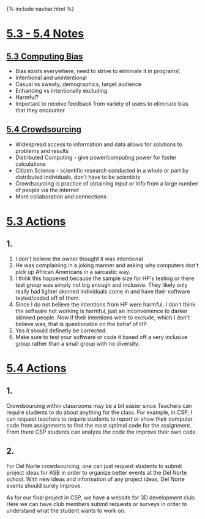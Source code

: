 {% include navbar.html %}


# <u>5.3 - 5.4 Notes</u>

## <u>5.3 Computing Bias </u>
- Bias exists everywhere, need to strive to eliminate it in programs\
- Intentional and unintentional
- Casual vs sweaty, demographics, target audience
- Enhancing vs intentionally excluding
- Harmful?
- Important to receive feedback from variety of users to eliminate bias that they encounter

## <u>5.4 Crowdsourcing</u>
- Widespread access to information and data allows for solutions to problems and results
- Distributed Computing - give power/computing power for faster calculations
- Citizen Science - scientific research conducted in a whole or part by distributed individuals, don’t have to be scientists
- Crowdsourcing is practice of obtaining input or info from a large number of people via the internet
- More collaboration and connections

# <u>5.3 Actions</u>
## 1. 
1. I don't believe the owner thought it was intentional
2. He was complaining in a joking manner and asking why computers don't pick up African Americans in a sarcastic way. 
3. I think this happened because the sample size for HP's testing or there test group was simply not big enough and inclusive. They likely only really had lighter skinned individuals come in and have their software tested/coded off of them.
4. Since I do not believe the intentions from HP were harmful, I don't think the software not working is harmful, just an inconvenience to darker skinned people. Now if their intentions were to exclude, which I don't believe was, that is questionable on the behaf of HP.
5. Yes it should definetly be corrected.
6. Make sure to test your software or code it based off a very inclusive group rather than a small group with no diversity. 

# <u>5.4 Actions</u>
## 1.
Crowdsourcing within classrooms may be a bit easier since Teachers can require students to do about anything for the class. For example, in CSP, I can request teachers to require students to report or show their computer code from assignments to find the most optimal code for the assignment. From there CSP students can analyze the code the improve their own code. 


## 2.
For Del Norte crowdsourcing, one can just request students to submit project ideas for ASB in order to organize better events at the Del Norte school. With new ideas and information of any project ideas, Del Norte events should surely improve. 

As for our final project in CSP, we have a website for 3D development club. Here we can have club members submit requests or surveys in order to understand what the student wants to work on. 
